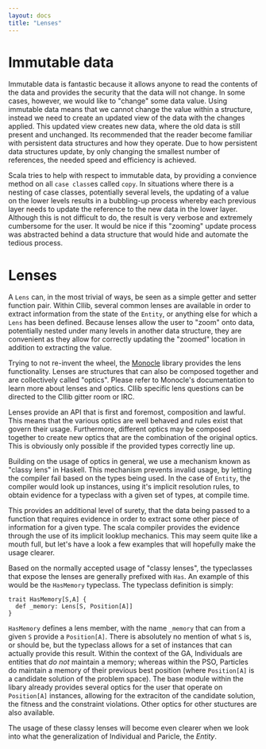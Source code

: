 ```yaml
---
layout: docs
title: "Lenses"
---
```


# Immutable data

Immutable data is fantastic because it allows anyone to read the contents
of the data and provides the security that the data will not change. In some
cases, however, we would like to "change" some data value. Using immutable
data means that we cannot change the value within a structure, instead we
need to create an updated view of the data with the changes applied. This
updated view creates new data, where the old data is still present and
unchanged. Its recommended that the reader become familiar with
persistent data structures and how they operate. Due to how persistent
data structures update, by only changing the smallest number of references,
the needed speed and efficiency is achieved.

Scala tries to help with respect to immutable data, by providing a convience
method on all `case class`es called `copy`. In situations where there is a
nesting of case classes, potentially several levels, the updating of a value
on the lower levels results in a bubbling-up process whereby each previous
layer needs to update the reference to the new data in the lower layer.
Although this is not difficult to do, the result is very verbose and
extremely cumbersome for the user. It would be nice if this "zooming"
update process was abstracted behind a data structure that would hide and
automate the tedious process.

# Lenses

A ``Lens`` can, in the most trivial of ways, be seen as a simple getter
and setter function pair. Within CIlib, several common lenses are available
in order to extract information from the state of the ``Entity``, or
anything else for which a ``Lens`` has been defined. Because lenses
allow the user to "zoom" onto data, potentially nested under many levels
in another data structure, they are convenient as they allow for correctly
updating the "zoomed" location in addition to extracting the value.

Trying to not re-invent the wheel, the
[Monocle](http://julien-truffaut.github.io/Monocle/>) library
provides the lens functionality. Lenses are structures that can also be
composed together and are collectively called "optics". Please refer to
Monocle's documentation to learn more about lenses and optics. CIlib
specific lens questions can be directed to the CIlib gitter room or IRC.

Lenses provide an API that is first and foremost, composition and lawful.
This means that the various optics are well behaved and rules exist that
govern their usage. Furthermore, different optics may be composed together
to create new optics that are the combination of the original optics. This
is obviously only possible if the provided types correctly line up.

Building on the usage of optics in general, we use a mechanism known as
"classy lens" in Haskell. This mechanism prevents invalid usage, by letting
the compiler fail based on the types being used. In the case of ``Entity``,
the compiler would look up instances, using it's implicit resolution rules,
to obtain evidence for a typeclass with a given set of types, at compile time.

This provides an additional level of surety, that the data being passed to
a function that requires evidence in order to extract some other piece of
information for a given type. The scala compiler provides the evidence
through the use of its implicit looklup mechanics.
This may seem quite like a mouth full, but let's have a look a few examples
that will hopefully make the usage clearer.

Based on the normally accepted usage of "classy lenses", the typeclasses
that expose the lenses are generally prefixed with ``Has``. An example of
this would be the ``HasMemory`` typeclass. The typeclass definition is simply:

    trait HasMemory[S,A] {
      def _memory: Lens[S, Position[A]]
    }

``HasMemory`` defines a lens member, with the name ``_memory`` that can from
a given ``S`` provide a ``Position[A]``. There is absolutely no mention of
what ``S`` is, or should be, but the typeclass allows for a set of instances
that can actually provide this result. Within the context of the GA, Individuals
are entities that _do not_ maintain a memory; whereas within the PSO, Particles
do maintain a memory of their previous best position (where ``Position[A]`` is
a candidate solution of the problem space). The base module within the libary
already provides several optics for the user that operate on `Position[A]`
instances, allowing for the extraciton of the candidate solution, the fitness
and the constraint violations. Other optics for other stuctures are also available.

The usage of these classy lenses will become even clearer when we look into what
the generalization of Individual and Paricle, the *Entity*.
